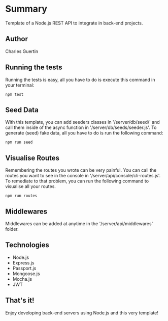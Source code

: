 # Summary

Template of a Node.js REST API to integrate in back-end projects.


## Author 

Charles Guertin

## Running the tests

Running the tests is easy, all you have to do is execute this command in your terminal:

`
npm test
`

## Seed Data

With this template, you can add seeders classes in '/server/db/seed/' and call them inside of the async function in '/server/db/seeds/seeder.js'. To generate (seed) fake data, all you have to do is run the following command:

`
npm run seed
`

## Visualise Routes

Remembering the routes you wrote can be very painful. You can call the routes you want to see in the console in '/server/api/console/cli-routes.js'. To remediate to that problem, you can run the following command to visualise all your routes.

`
npm run routes
`

## Middlewares

Middlewares can be added at anytime in the '/server/api/middlewares' folder.

## Technologies

* Node.js
* Express.js
* Passport.js
* Mongoose.js
* Mocha.js
* JWT

## That's it!

Enjoy developing back-end servers using Node.js and this very template!